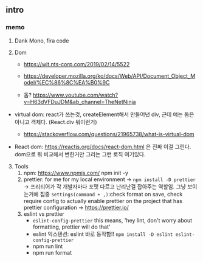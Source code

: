 ## intro

### memo

1. Dank Mono, fira code

2. Dom
   - https://wit.nts-corp.com/2019/02/14/5522
   - https://developer.mozilla.org/ko/docs/Web/API/Document_Object_Model/%EC%86%8C%EA%B0%9C

   - 돔? https://www.youtube.com/watch?v=H63dVFDuJDM&ab_channel=TheNetNinja


  - virtual dom: react가 쓰는것, createElement해서 만들어낸 div, 근데 얘는 돔은 아니고 객체다. (React.div 뭐이런거)
    - https://stackoverflow.com/questions/21965738/what-is-virtual-dom

   - React dom: https://reactjs.org/docs/react-dom.html 은 진짜 이걸 그린다. dom으로 뭐 비교해서 변한거만 그리는 그런 로직 여기있다. 



3. Tools
   1. npm: https://www.npmjs.com/ npm init -y
   2. prettier: for me for my local environment -> `npm install -D prettier` -> 프리티어가 각 개발자마다 포맷 다르고 난리난걸 잡아주는 역할임. 그냥 보이는거에 집중
   `settings(command + ,)`:check format on save, check require config to actually enable prettier on the project that has prettier configuration -> https://prettier.io/
   3. eslint vs prettier
      - `eslint-config-prettier` this means, 'hey lint, don't worry about formatting, prettier will do that'
      - eslint 익스텐션: eslint 바로 동작함!! `npm install -D eslint eslint-config-prettier`
      - npm run lint
      - npm run format